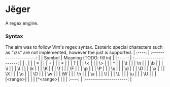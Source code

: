 # Jëger
A regex engine.

### Syntax
The aim was to follow Vim's regex syntax. Esoteric special characters such as "\zs" are not implemented, however the just is supported.
| :----: | :---------------------: |
| Symbol | Meaning (TODO: fill in) |
| :----: | :---------------------: |
| .      | |
| =      | |
| +      | |
| *      | |
| ?      | |
| \\<    | |
| \\>    | |
| ^      | |
| \t     | |
| \n     | |
| \b     | |
| \i     | |
| \I     | |
| \k     | |
| \K     | |
| \f     | |
| \F     | |
| \p     | |
| \P     | |
| \s     | |
| \d     | |
| \D     | |
| \x     | |
| \X     | |
| \o     | |
| \O     | |
| \w     | |
| \W     | |
| \h     | |
| \a     | |
| \l     | |
| \L     | |
| \u     | |
| \U     | |
| [\<range\>]   | |
| [\^\<range\>] | |
| :----: | :---------------------: |
